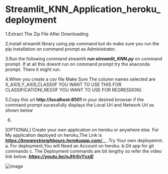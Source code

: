 # Streamlit_KNN_Application_heroku_deployment
1.Extract The Zip File After Downloading

2.Install streamlit library using pip command but do make sure you run the pip installation on command prompt as Administrator.

3.Run the following command streamlit _**run streamlit_KNN.py**_ on command prompt. If at all this doesnt run on command prompt try the anaconda prompt.
There it might run.

4.When you create a csv file Make Sure The column names selected are X_AXIS,Y_AXIS,CLASS(IF YOU WANT TO USE THIS FOR CLASSIFICATION),REG(IF YOU WANT TO USE FOR REGRESSION).

5.Copy this url **http://localhost:8501** in your desired browser if the command prompt sucessfully displays the Local Url and Network Url as shown below

6.
[OPTIONAL] 
Create your own application on heroku or anywhere else. For My application deployed on heroku,The Link is _**https://knearestneighbours.herokuapp.com/**___ .Try Your own deployemnt.
  a. For deployment,You will Need an Account on heroku.
  b.Git app for git commands
  c. The Deployment commands are bit lengthy so refer the video link below:
  _**https://youtu.be/nJHrSvYxzjE**_

![image](https://user-images.githubusercontent.com/47116187/144445875-6e1b6bc0-e1f4-42e4-b752-d557aa6f6d06.png)
